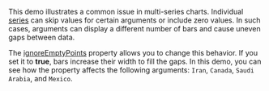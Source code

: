 This demo illustrates a common issue in multi-series charts. Individual [series](/Documentation/ApiReference/Data_Visualization_Widgets/dxChart/Series_Types/BarSeries/) can skip values for certain arguments or include zero values. In such cases, arguments can display a different number of bars and cause uneven gaps between data. 

The [ignoreEmptyPoints](/Documentation/ApiReference/Data_Visualization_Widgets/dxChart/Series_Types/BarSeries/#ignoreEmptyPoints) property allows you to change this behavior. If you set it to **true**, bars increase their width to fill the gaps. In this demo, you can see how the property affects the following arguments: `Iran`, `Canada`, `Saudi Arabia`, and `Mexico`.
